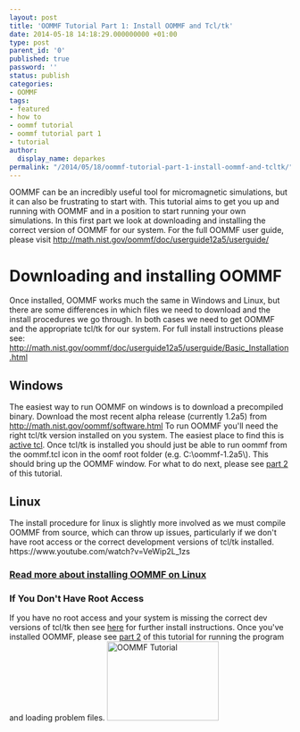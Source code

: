 ```yaml
---
layout: post
title: 'OOMMF Tutorial Part 1: Install OOMMF and Tcl/tk'
date: 2014-05-18 14:18:29.000000000 +01:00
type: post
parent_id: '0'
published: true
password: ''
status: publish
categories:
- OOMMF
tags:
- featured
- how to
- oommf tutorial
- oommf tutorial part 1
- tutorial
author:
  display_name: deparkes
permalink: "/2014/05/18/oommf-tutorial-part-1-install-oommf-and-tcltk/"
---
```

OOMMF can be an incredibly useful tool for micromagnetic simulations, but it can also be frustrating to start with. This tutorial aims to get you up and running with OOMMF and in a position to start running your own simulations.
In this first part we look at downloading and installing the correct version of OOMMF for our system.
For the full OOMMF user guide, please visit <a href="http://math.nist.gov/oommf/doc/userguide12a5/userguide/">http://math.nist.gov/oommf/doc/userguide12a5/userguide/</a>
<h1>Downloading and installing OOMMF</h1>
Once installed, OOMMF works much the same in Windows and Linux, but there are some differences in which files we need to download and the install procedures we go through. In both cases we need to get OOMMF and the appropriate tcl/tk for our system.
For full install instructions please see: <a href="http://math.nist.gov/oommf/doc/userguide12a5/userguide/Basic_Installation.html">http://math.nist.gov/oommf/doc/userguide12a5/userguide/Basic_Installation.html</a>
<h2>Windows</h2>
The easiest way to run OOMMF on windows is to download a precompiled binary. Download the most recent alpha release (currently 1.2a5) from <a href="http://math.nist.gov/oommf/software.html">http://math.nist.gov/oommf/software.html</a>
To run OOMMF you'll need the right tcl/tk version installed on you system. The easiest place to find this is <a href="http://www.activestate.com/activetcl/downloads" target="_blank">active tcl</a>.
Once tcl/tk is installed you should just be able to run oommf from the oommf.tcl icon in the oomf root folder (e.g. C:\oommf-1.2a5\).
This should bring up the OOMMF window.
For what to do next, please see <a title="OOMMF Tutorial Part 2: Running OOMMF" href="{{site.baseurl}}/2014/05/22/oommf-tutorial-part-2-running-oommf/">part 2</a> of this tutorial.
<h2>Linux</h2>
The install procedure for linux is slightly more involved as we must compile OOMMF from source, which can throw up issues, particularly if we don't have root access or the correct development versions of tcl/tk installed.
https://www.youtube.com/watch?v=VeWip2L_1zs
<h3><a href="{{site.baseurl}}/2012/06/02/installing-oommf-on-ubuntu-11-04/">Read more about installing OOMMF on Linux</a></h3>
<h3>If You Don't Have Root Access</h3>
If you have no root access and your system is missing the correct dev versions of tcl/tk then see <a title="Install OOMMF 1.2a5 without root" href="{{site.baseurl}}/2013/06/24/install-oommf-1-2a5-without-root/">here</a> for further install instructions.
Once you've installed OOMMF, please see <a title="OOMMF Tutorial Part 2: Running OOMMF" href="{{site.baseurl}}/2014/05/22/oommf-tutorial-part-2-running-oommf/">part 2</a> of this tutorial for running the program and loading problem files.
<a href="{{site.baseurl}}/oommf/oommf-tutorial/">

<img class=" aligncenter" src="{{site.baseurl}}/assets/2014/05/OOMMF_tutorial.png" alt="OOMMF Tutorial" width="200" height="142" border="0">
